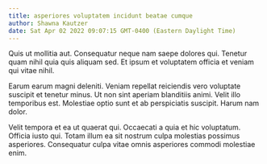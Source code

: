 ```yaml
---
title: asperiores voluptatem incidunt beatae cumque
author: Shawna Kautzer
date: Sat Apr 02 2022 09:07:15 GMT-0400 (Eastern Daylight Time)
---
```

Quis ut mollitia aut. Consequatur neque nam saepe dolores qui. Tenetur quam nihil quia quis aliquam sed. Et ipsum et voluptatem officia et veniam qui vitae nihil.

 Earum earum magni deleniti. Veniam repellat reiciendis vero voluptate suscipit et tenetur minus. Ut non sint aperiam blanditiis animi. Velit illo temporibus est. Molestiae optio sunt et ab perspiciatis suscipit. Harum nam dolor.

 Velit tempora et ea ut quaerat qui. Occaecati a quia et hic voluptatum. Officia iusto qui. Totam illum ea sit nostrum culpa molestias possimus asperiores. Consequatur culpa vitae omnis asperiores commodi molestiae enim.